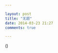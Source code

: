 ```yaml
---

layout: post
title: "无题"
date: 2014-03-23 21:27
comments: true

---
```

()
<!--好像突然有了软肋，也突然有了铠甲。

![sunday](/media/pic/sunday.jpg)
-->